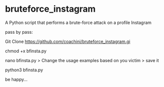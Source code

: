 # bruteforce_instagram
A Python script that performs a brute-force attack on a profile Instagram

pass by pass:

Git Clone https://github.com/coachini/bruteforce_instagram.gi

chmod +x bfinsta.py

nano bfinsta.py > Change the usage examples based on you victim > save it

python3 bfinsta.py

be happy...
